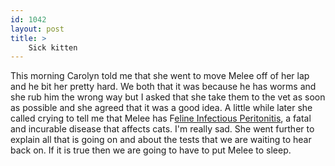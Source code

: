 ```yaml
---
id: 1042
layout: post
title: >
    Sick kitten
---
```


This morning Carolyn told me that she went to move Melee off of her lap and he bit her pretty hard. We both that it was because he has worms and she rub him the wrong way but I asked that she take them to the vet as soon as possible and she agreed that it was a good idea. A little while later she called crying to tell me that Melee has F<a href="http://en.wikipedia.org/wiki/Feline_infectious_peritonitis">eline Infectious Peritonitis</a>, a fatal and incurable disease that affects cats. I'm really sad. She went further to explain all that is going on and about the tests that we are waiting to hear back on. If it is true then we are going to have to put Melee to sleep.
